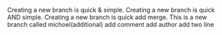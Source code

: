 Creating a new branch is quick & simple.
Creating a new branch is quick AND simple.
Creating a new branch is quick add merge.
This is a new branch called michoel(additional)
add comment
add author
add two line
